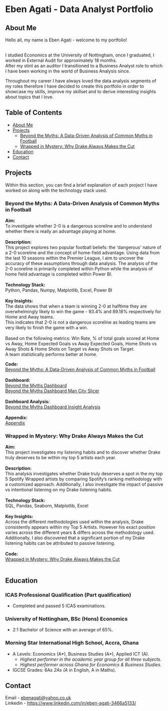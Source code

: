 # Eben Agati - Data Analyst Portfolio
## About Me

Hello all, my name is Eben Agati - welcome to my portfolio!<br/><br/>

I studied Economics at the University of Nottingham, once I graduated, I worked in External Audit for approximately 18 months.<br/> After my stint as an auditor I transitioned to a Business Analyst role to which I have been working in the world of Business Analysis since.<br/>

Throughout my career I have always loved the data analysis segments of my roles therefore I have decided to create this portfolio in order to showcase my skills, improve my skillset and to derive interesting insights about topics that I love.

## Table of Contents
- [About Me](#About-Me)
- [Projects](#Projects)
  - [Beyond the Myths: A Data-Driven Analysis of Common Myths in Football](#beyond-the-myth:-a-data-driven-analysis-of-common-myths-in-football)
  - [Wrapped in Mystery: Why Drake Always Makes the Cut](#Wrapped-in-Mystery:-Why-Drake-Always-Makes-the-Cut)
- [Education](#Education)
- [Contact](#Contact)

## Projects
Within this section, you can find a brief explanation of each project I have worked on along with the technology stack used.

### Beyond the Myths: A Data-Driven Analysis of Common Myths in Football
**Aim:** <br/>
To investigate whether 2-0 is a dangerous scoreline and to understand whether there is really an advantage playing at home.<br/><br/>
**Description:** <br/>
This project explores two popular football beliefs: the 'dangerous' nature of a 2-0 scoreline and the concept of home-field advantage. Using data from the last 10 seasons within the Premier League, I aim to uncover the accuracy of these assumptions through data analysis. The analysis of the 2-0 scoreline is primarily completed within Python while the analysis of home field advantage is completed within Power BI. <br/><br/>
**Technology Stack:**<br/>
Python, Pandas, Numpy, Matplotlib, Excel, Power BI <br/><br/>
**Key Insights:** <br/>
The data shows that when a team is winning 2-0 at halftime they are overwhelmingly likely to win the game - 93.4% and 89.18% respectively for Home and Away teams.<br />
This indicates that 2-0 is not a dangerous scoreline as leading teams are very likely to finish the game with a win.<br/><br/>
Based on the following metrics: Win Rate, % of total goals scored at Home vs Away, Home Expected Goals vs Away Expected Goals, Home Shots vs Away Shots & Home Shots on Target vs Away Shots on Target.<br/>
A team statistically performs better at home.<br/>

**Code:** <br/>
[Beyond the Myths: A Data-Driven Analysis of Common Myths in Football](https://github.com/ebenagati/Portfolio/blob/main/Beyond%20The%20Myths/Beyond%20the%20Myths.ipynb)<br/><br/>
**Dashboard:** <br/>
[Beyond the Myths Dashboard ](https://github.com/ebenagati/Portfolio/blob/main/Beyond%20The%20Myths/Beyond%20the%20Myths%20Dashboard.PNG) <br/>
[Beyond the Myths Dashboard Man City Slicer](https://github.com/ebenagati/Portfolio/blob/main/Beyond%20The%20Myths/Beyond%20the%20Myths%20Dashboard%20Man%20City.PNG) <br/><br/>
**Dashboard Analysis:** <br/>
[Beyond the Myths Dashboard Insight Analysis](https://github.com/ebenagati/Portfolio/blob/main/Beyond%20The%20Myths/Beyond%20the%20Myths%20Dashboard%20Insight%20Analysis%20.md)<br/><br/>
**Appendix:** <br/>
[Appendix](https://github.com/ebenagati/Portfolio/blob/main/Beyond%20The%20Myths/Appendix%20.md)<br/>

### Wrapped in Mystery: Why Drake Always Makes the Cut
**Aim:** <br/>
This project investigates my listening habits and to discover whether Drake truly deserves to be within my top 5 artists each year.<br/><br/>
**Description:**<br/>
This analysis investigates whether Drake truly deserves a spot in the my top 5 Spotify Wrapped artists by comparing Spotify’s ranking methodology with a customized approach. Additionally, I also investigate the impact of passive vs intentional listening on my Drake listening habits.<br/><br/>
**Technology Stack:**<br/>
SQL, Pandas, Seaborn, Matplotlib, Excel <br/><br/>
**Key Insights:** <br/>
Across the different methodologies used within the analysis, Drake consistently appears within my Top 5 Artists. However his exact position varies across the different years & differs across the methodology used. Additionally, I also discovered that a significant portion of my Drake listening habits can be attributed to passive listening.<br/><br/>
**Code:** <br/>
[Wrapped in Mystery: Why Drake Always Makes the Cut](https://github.com/ebenagati/Portfolio/blob/main/Wrapped%20in%20Mystery%3A%20Why%20Drake%20Always%20Makes%20the%20Cut/README.md)<br/><br/>



## Education

### ICAS Professional Qualification (Part qualification)                                     
- Completed and passed 5 ICAS examinations.
### University of Nottingham, BSc (Hons) Economics                                           
- 2:1 Bachelor of Science with an average of 65%.
### Morning Star International High School, Accra, Ghana                                                     
- A Levels: Economics (A*), Business Studies (A*), Applied ICT (A).                                             
  - _Highest performer in the academic year group for all three subjects._
  - _Highest performer across Ghana for Economics & Business Studies._
- IGCSE Grades: 6A*s 2As (A* in English, A in Maths).                                                        


## Contact
Email - ebenagati@yahoo.co.uk<br/>
Linkedin - https://www.linkedin.com/in/eben-agati-3466a5133/
